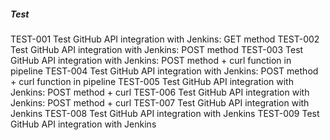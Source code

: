 ##### Test

TEST-001 Test GitHub API integration with Jenkins: GET method
TEST-002 Test GitHub API integration with Jenkins: POST method
TEST-003 Test GitHub API integration with Jenkins: POST method + curl function in pipeline
TEST-004 Test GitHub API integration with Jenkins: POST method + curl function in pipeline
TEST-005 Test GitHub API integration with Jenkins: POST method + curl
TEST-006 Test GitHub API integration with Jenkins: POST method + curl
TEST-007 Test GitHub API integration with Jenkins
TEST-008 Test GitHub API integration with Jenkins
TEST-009 Test GitHub API integration with Jenkins
